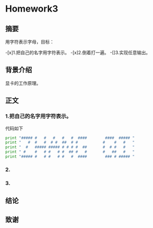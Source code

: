 # Homework3
## 摘要

用字符表示字母，目标：
 
-[x]1.把自己的名字用字符表示。
-[x]2.倒着打一遍。
-[]3.实现任意输出。

## 背景介绍
  显卡的工作原理。
  
## 正文
### 1.把自己的名字用字符表示。
代码如下
```python
print "##### #   #   #   #   #  ####        ####  ##### "
print "   #  #   #  # #  ##  # #           #    #   #   "
print "  #   ##### ##### # # # #  ##       #  # #   #   "
print " #    #   # #   # #  ## #   #       #   ##   #   "
print "##### #   # #   # #   #  ####        ### # ##### "
```

### 2.

### 3.

## 结论

## 致谢
